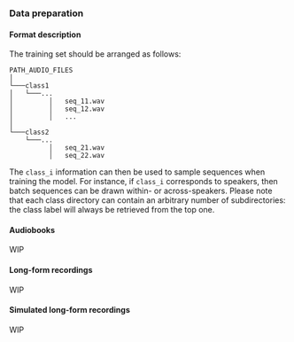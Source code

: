 ### Data preparation

#### Format description

The training set should be arranged as follows:

```
PATH_AUDIO_FILES  
│
└───class1
│   └───...
│         │   seq_11.wav
│         │   seq_12.wav
│         │   ...
│   
└───class2
    └───...
          │   seq_21.wav
          │   seq_22.wav
```

The `class_i` information can then be used to sample sequences when training the model.
For instance, if `class_i` corresponds to speakers, then batch sequences can be drawn within- or across-speakers.
Please note that each class directory can contain an arbitrary number of subdirectories: the class label will always be retrieved from the top one.

#### Audiobooks

WIP

#### Long-form recordings

WIP

#### Simulated long-form recordings

WIP

